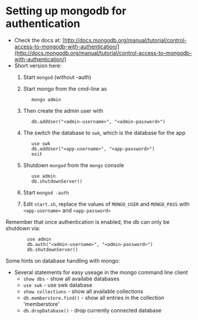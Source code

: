 Setting up mongodb for authentication
=====================================

- Check the docs at: [http://docs.mongodb.org/manual/tutorial/control-access-to-mongodb-with-authentication/](http://docs.mongodb.org/manual/tutorial/control-access-to-mongodb-with-authentication/)
- Short version here:
  1. Start `mongod` (without -auth)
  1. Start mongo from the cmd-line as

            mongo admin
  1. Then create the admin user with

            db.addUser("<admin-username>", "<admin-password>")
  1. The switch the database to `swk`, which is the database for the app

            use swk
            db.addUser("<app-username>", "<app-password>")
			exit
  1. Shutdown `mongod` from the `mongo` console

			use admin
			db.shutdownServer()
  1. Start `mongod -auth`
  1. Edit `start.sh`, replace the values of `MONGO_USER` and `MONGO_PASS` with `<app-username>` and `<app-password>`

Remember that once authentication is enabled, the db can only be shutdown via:

			use admin
			db.auth("<admin-username>", "<admin-password>")
			db.shutdownServer()

Some hints on database handling with mongo:

  * Several statements for easy useage in the mongo command line client
    * `show dbs` - show all availabe databases
    * `use swk` - use swk database
    * `show collections` - show all available collections
    * `db.memberstore.find()` - show all entries in the collection 'memberstore'
    * `db.dropDatabase()` - drop currently connected database